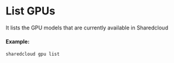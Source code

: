 # List GPUs

It lists the GPU models that are currently available in Sharedcloud

#### Example:

```
sharedcloud gpu list
```






